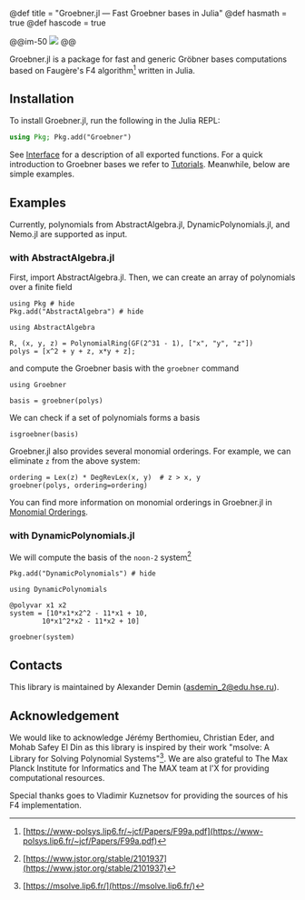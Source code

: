 @def title = "Groebner.jl — Fast Groebner bases in Julia"
@def hasmath = true
@def hascode = true
<!-- Note: by default hasmath == true and hascode == false. You can change this in
the config file by setting hasmath = false for instance and just setting it to true
where appropriate -->

@@im-50
![](/assets/logo-with-text.svg)
@@

Groebner.jl is a package for fast and generic Gröbner bases computations based on Faugère's F4 algorithm[^1] written in Julia.

## Installation

To install Groebner.jl, run the following in the Julia REPL:

```julia
using Pkg; Pkg.add("Groebner")
```

See [Interface](interface) for a description of all exported functions. For a quick introduction to Groebner bases we refer to [Tutorials](tutorial). Meanwhile, below are simple examples.

## Examples

Currently, polynomials from AbstractAlgebra.jl, DynamicPolynomials.jl, and Nemo.jl
are supported as input.

### with AbstractAlgebra.jl

First, import AbstractAlgebra.jl. 
Then, we can create an array of polynomials over a finite field

```julia:install_aa
using Pkg # hide
Pkg.add("AbstractAlgebra") # hide
```

```julia:aaimport
using AbstractAlgebra

R, (x, y, z) = PolynomialRing(GF(2^31 - 1), ["x", "y", "z"])
polys = [x^2 + y + z, x*y + z];
```

and compute the Groebner basis with the `groebner` command

```julia:aagb
using Groebner

basis = groebner(polys)
```

We can check if a set of polynomials forms a basis

```julia:aaisgb
isgroebner(basis)
```

Groebner.jl also provides several monomial orderings. 
For example, we can eliminate `z` from the above system:

```julia:aagb2
ordering = Lex(z) * DegRevLex(x, y)  # z > x, y
groebner(polys, ordering=ordering)
```

You can find more information on monomial orderings in Groebner.jl in [Monomial Orderings](interface/#monomial_orderings).

### with DynamicPolynomials.jl

We will compute the basis of the `noon-2` system[^3]

```julia:install_dynamic
Pkg.add("DynamicPolynomials") # hide
```

```julia:aaimport
using DynamicPolynomials

@polyvar x1 x2
system = [10*x1*x2^2 - 11*x1 + 10,
        10*x1^2*x2 - 11*x2 + 10]

groebner(system)
```

## Contacts

This library is maintained by Alexander Demin ([asdemin_2@edu.hse.ru](mailto:asdemin_2@edu.hse.ru)).

## Acknowledgement

We would like to acknowledge Jérémy Berthomieu, Christian Eder, and Mohab Safey El Din as this library is inspired by their work "msolve: A Library for Solving Polynomial Systems"[^2]. We are also grateful to The Max Planck Institute for Informatics and The MAX team at l'X for providing computational resources.

Special thanks goes to Vladimir Kuznetsov for providing the sources of his F4 implementation.

[^1]: [https://www-polsys.lip6.fr/~jcf/Papers/F99a.pdf](https://www-polsys.lip6.fr/~jcf/Papers/F99a.pdf)
[^3]: [https://www.jstor.org/stable/2101937](https://www.jstor.org/stable/2101937)
[^2]: [https://msolve.lip6.fr/](https://msolve.lip6.fr/)

